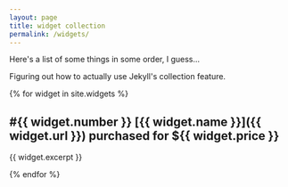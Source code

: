 ```yaml
---
layout: page
title: widget collection
permalink: /widgets/
---
```


Here's a list of some things in some order, I guess...

Figuring out how to actually use Jekyll's collection feature.

{% for widget in site.widgets %}

## #{{ widget.number }} [{{ widget.name }}]({{ widget.url }}) purchased for ${{ widget.price }}

{{ widget.excerpt }}

{% endfor %}
